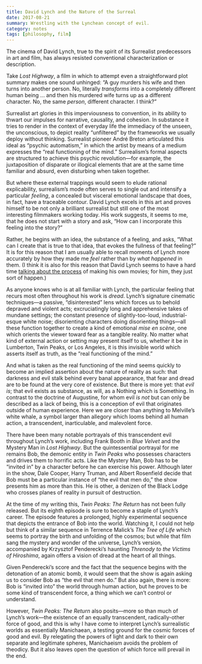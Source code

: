 ```yaml
---
title: David Lynch and the Nature of the Surreal
date: 2017-08-21
summary: Wrestling with the Lynchean concept of evil.
category: notes
tags: [philosophy, film]
---
```


The cinema of David Lynch, true to the spirit of its Surrealist predecessors in art and film, has always resisted conventional characterization or description.

Take _Lost Highway_, a film in which to attempt even a straightforward plot summary makes one sound unhinged: “A guy murders his wife and then turns into another person. No, literally _transforms_ into a completely different human being ... and then his murdered wife turns up as a different character. No, the same _person_, different character. I think?”

Surrealist art glories in this imperviousness to convention, in its ability to thwart our impulses for narrative, causality, and cohesion. In substance it tries to render in the context of everyday life the immediacy of the unseen, the unconscious, to depict reality “unfiltered” by the frameworks we usually deploy without thinking. Surrealist pioneer André Breton articulated this ideal as “psychic automatism,” in which the artist by means of a medium expresses the “real functioning of the mind.” Surrealism’s formal aspects are structured to achieve this psychic revolution—for example, the juxtaposition of disparate or illogical elements that are at the same time familiar and absurd, even disturbing when taken together.

But where these external trappings would seem to elude rational explicability, surrealism’s mode often serves to single out and intensify a particular _feeling_, a concealed but visceral emotional landscape that does, in fact, have a traceable contour. David Lynch excels in this art and proves himself to be not only a brilliant surrealist but still one of the most interesting filmmakers working today. His work suggests, it seems to me, that he does not start with a story and ask, “How can I incorporate this feeling into the story?”

Rather, he begins with an idea, the substance of a feeling, and asks, “What can I create that is true to that idea, that evokes the fullness of that feeling?” It is for this reason that I am usually able to recall moments of Lynch more accurately by how they made me _feel_ rather than by _what happened_ in them. (I think it is also for this reason that David Lynch seems to have a hard time [talking about the process](https://www.youtube.com/watch?v=_rcv1W146Gs) of making his own movies; for him, they just sort of happen.)

As anyone knows who is at all familiar with Lynch, the particular feeling that recurs most often throughout his work is _dread_. Lynch’s signature cinematic techniques—a passive, “disinterested” lens which forces us to behold depraved and violent acts; excruciatingly long and apprehensive takes of mundane settings; the constant presence of slightly-too-loud, industrial-esque white noise; disorienting characters doing disorienting things—all these function together to create a kind of emotional _mise en scène_, one which orients the viewer toward fear as a tangible reality. No matter what kind of external action or setting may present itself to us, whether it be in Lumberton, Twin Peaks, or Los Angeles, it is this invisible world which asserts itself as truth, as the “real functioning of the mind.”

And what is taken as the real functioning of the mind seems quickly to become an implied assertion about the nature of reality as such: that darkness and evil stalk behind every banal appearance, that fear and dread are to be found at the very core of existence. But there is more yet: that _evil is_; that evil exists as substance, as will, as a Nothing which is Something. In contrast to the doctrine of Augustine, for whom evil _is not_ but can only be described as a lack of being, this is a conception of evil that originates outside of human experience. Here we are closer than anything to Melville’s white whale, a symbol larger than allegory which looms behind all human action, a transcendent, inarticulable, and malevolent force.

There have been many notable portrayals of this transcendent evil throughout Lynch’s work, including Frank Booth in _Blue Velvet_ and the Mystery Man in _Lost Highway_. But the quintessential portrayal for me remains Bob, the demonic entity in _Twin Peaks_ who possesses characters and drives them to horrific acts. Like the Mystery Man, Bob has to be “invited in” by a character before he can exercise his power. Although later in the show, Dale Cooper, Harry Truman, and Albert Rosenfield decide that Bob must be a particular instance of “the evil that men do,” the show presents him as more than this. He is other, a denizen of the Black Lodge who crosses planes of reality in pursuit of destruction.

At the time of my writing this, _Twin Peaks: The Return_ has not been fully released. But its eighth episode is sure to become a staple of Lynch’s career. The episode features a prolonged, highly experimental sequence that depicts the entrance of Bob into the world. Watching it, I could not help but think of a similar sequence in Terrence Malick’s _The Tree of Life_ which seems to portray the birth and unfolding of the cosmos; but while that film sang the mystery and wonder of the universe, Lynch’s version, accompanied by Krzysztof Penderecki’s haunting _Threnody to the Victims of Hiroshima_, again offers a vision of dread at the heart of all things.

Given Penderecki’s score and the fact that the sequence begins with the detonation of an atomic bomb, it would seem that the show is again asking us to consider Bob as “the evil that men do.” But also again, there is more: Bob is “invited into” the world through human action, but he proves to be some kind of transcendent force, a thing which we can’t control or understand.

However, _Twin Peaks: The Return_ also posits—more so than much of Lynch’s work—the existence of an equally transcendent, radically-other force of good, and this is why I have come to interpret Lynch’s surrealistic worlds as essentially Manichaean, a testing ground for the cosmic forces of good and evil. By relegating the powers of light and dark to their own separate and legitimate spheres, Manichaeism avoids the problem of theodicy. But it also leaves open the question of which force will prevail in the end.
